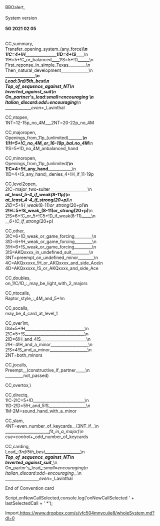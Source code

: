 BBOalert,<br><br>System version<br><br><b>5G 2021 02 05</b><br><br>


CC,summary,\
Transfer_opening_system_(any_force)___\n\
1!C=4+!H_______________1!D=4+!S_______\n\
1!H=5+!C_or_balanced____1!S=5+!D______\n\
First_reponse_in_simple_Texas_________\n\
Then_natural_development______________\n\
______________________________________\n\
Lead_:_3rd/5th_best___________________\n\
_______Top_of_sequence_against_NT_____\n\
_______Inverted_against_suit__________\n\
On_partner's_lead_:_small=encouraging \n\
Italian_discard_:_odd_=_encouraging___\n\
______________even_=_Lavinthal

CC,ntopen,\
1NT=12-15p_no_4M___2NT=20-22p_no_4M

CC,majoropen,\
Openings_from_11p_(unlimited)__________\n\
1!H=5+!C_no_4M_or_16-19p_bal._no_4M____\n\
1!S=5+!D_no_4M_anbalanced_hand

CC,minoropen,\
Openings_from_11p_(unlimited)__________\n\
1!C=4+!H_any_hand______________________\n\
1!D=4+!S_any_hand;_denies_4+!H_if_11-19p

CC,level2open,\
2!C=major_two-suiter___________________\n\
____at_least_5-4_if_weak_(8-11p)_______\n\
____at_least_4-4_if_strong_(20+p)______\n\
2!D=5+!H_weak_(8-11)_or_strong_(20+p)__\n\
2!H=5+!S_weak_(8-11)_or_strong_(20+p)__\n\
2!S=6+!C_or_5+!C5+!D_if_weak(8-11)_____\n\
___6+!C_if_strong_(20+p)

CC,other,\
3!C=6+!D_weak_or_game_forcing_________\n\
3!D=6+!H_weak_or_game_forcing_________\n\
3!H=6+!S_weak_or_game_forcing_________\n\
3!S=AKQxxxx_in_undefined_suit_________\n\
3NT=preempt_on_undefined_minor________\n\
4C=AKQxxxxx_!H_or_AKQxxxx_and_side_Ace\n\
4D=AKQxxxxx_!S_or_AKQxxxx_and_side_Ace

CC,doubles,\
on_1!C/!D_:_may_be_light_with_2_majors

CC,ntocalls,\
Raptor_style_:_4M_and_5+!m

CC,socalls,\
may_be_4_card_at_level_1

CC,over1nt,\
Dbl=5+!H______________________________\n\
2!C=5+!S______________________________\n\
2!D=6!H_and_4!S_______________________\n\
2!H=4!H_and_a_minor___________________\n\
2!S=4!S_and_a_minor___________________\n\
2NT=both_minors


CC,jocalls,\
Preempt__(constructive_if_partner_____\n\
_________not_passed)

CC,overtox,\


CC,directq,\
1!C-2!C=5+!D__________________________\n\
1!D-2!D=5!H_and_5!S___________________\n\
1M-2M=sound_hand_with_a_minor

CC,slam,\
4NT=even_number_of_keycards__(3NT_if__\n\
_______________________fit_in_a_major)\n\
cue=control_+_odd_number_of_keycards

CC,carding,\
Lead_:_3rd/5th_best___________________\n\
_______Top_of_sequence_against_NT_____\n\
_______Inverted_against_suit__________\n\
On_partnr's_lead_:_small_=_encouraging\n\
Italian_discard_:_odd_=_encouraging___\n\
__________________even_=_Lavinthal



End of Convention card

Script,onNewCallSelected,console.log('onNewCallSelected ' + lastSelectedCall + ' *');

Import,https://www.dropbox.com/s/vfc504mnycujie8/wholeSystem.md?dl=0
